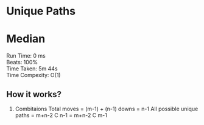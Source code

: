 Unique Paths
=========
# Median
Run Time: 0 ms              
Beats: 100%      
Time Taken: 5m 44s    
Time Compexity: O(1)

## How it works?
1. Combitaions
Total moves = (m-1) + (n-1)
downs = n-1
All possible unique paths = m+n-2 C n-1 = m+n-2 C m-1  

